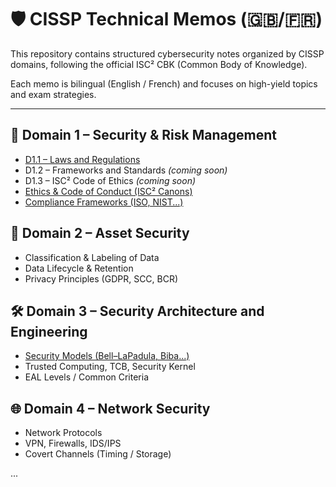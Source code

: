 # 🛡️ CISSP Technical Memos (🇬🇧/🇫🇷)

This repository contains structured cybersecurity notes organized by CISSP domains, following the official ISC² CBK (Common Body of Knowledge).

Each memo is bilingual (English / French) and focuses on high-yield topics and exam strategies.

---

## 📘 Domain 1 – Security & Risk Management

- [D1.1 – Laws and Regulations](memos/D1.1_Laws-and-Regulations.md)
- D1.2 – Frameworks and Standards _(coming soon)_
- D1.3 – ISC² Code of Ethics _(coming soon)_
- [Ethics & Code of Conduct (ISC² Canons)](memos/05_ISC2_Code_of_Ethics.md)
- [Compliance Frameworks (ISO, NIST...)](memos/03_Frameworks_and_Standards.md)

## 🔐 Domain 2 – Asset Security

- Classification & Labeling of Data
- Data Lifecycle & Retention
- Privacy Principles (GDPR, SCC, BCR)

## 🛠️ Domain 3 – Security Architecture and Engineering

- [Security Models (Bell–LaPadula, Biba...)](memos/02_Security_Models.md)
- Trusted Computing, TCB, Security Kernel
- EAL Levels / Common Criteria

## 🌐 Domain 4 – Network Security

- Network Protocols
- VPN, Firewalls, IDS/IPS
- Covert Channels (Timing / Storage)

...
